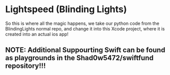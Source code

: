 # Lightspeed (Blinding Lights)


So this is where all the magic happens, we take our python code from the BlindingLights normal repo, and change it into this Xcode project, where it is created into an actual ios app!


## NOTE: Additional Suppourting Swift can be found as playgrounds in the Shad0w5472/swiftfund repository!!!
